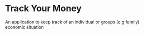 # Track Your Money
An application to keep track of an individual or groups (e.g family) economic situation
